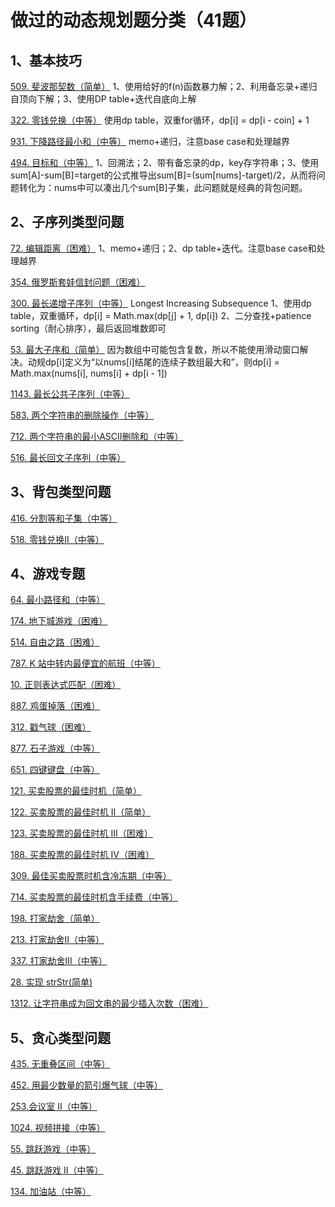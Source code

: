 # 做过的动态规划题分类（41题）

## 1、基本技巧

[509. 斐波那契数（简单）](https://leetcode-cn.com/problems/fibonacci-number) 1、使用给好的f(n)函数暴力解；2、利用备忘录+递归自顶向下解；3、使用DP table+迭代自底向上解

[322. 零钱兑换（中等）](https://leetcode-cn.com/problems/coin-change) 使用dp table，双重for循环，dp[i] = dp[i - coin] + 1

[931. 下降路径最小和（中等）](https://leetcode-cn.com/problems/minimum-falling-path-sum/) memo+递归，注意base case和处理越界

[494. 目标和（中等）](https://leetcode-cn.com/problems/target-sum) 1、回溯法；2、带有备忘录的dp，key存字符串；3、使用sum[A]-sum[B]=target的公式推导出sum[B]=(sum[nums]-target)/2，从而将问题转化为：nums中可以凑出几个sum[B]子集，此问题就是经典的背包问题。

## 2、子序列类型问题

[72. 编辑距离（困难）](https://leetcode-cn.com/problems/edit-distance) 1、memo+递归；2、dp table+迭代。注意base case和处理越界

[354. 俄罗斯套娃信封问题（困难）](https://leetcode-cn.com/problems/russian-doll-envelopes)

[300. 最长递增子序列（中等）](https://leetcode-cn.com/problems/longest-increasing-subsequence) Longest Increasing Subsequence 1、使用dp table，双重循环，dp[i] = Math.max(dp[j] + 1, dp[i]) 2、二分查找+patience sorting（耐心排序），最后返回堆数即可

[53. 最大子序和（简单）](https://leetcode-cn.com/problems/maximum-subarray/) 因为数组中可能包含复数，所以不能使用滑动窗口解决。动规dp[i]定义为“以nums[i]结尾的连续子数组最大和”，则dp[i] = Math.max(nums[i], nums[i] + dp[i - 1])

[1143. 最长公共子序列（中等）](https://leetcode-cn.com/problems/longest-common-subsequence)

[583. 两个字符串的删除操作（中等）](https://leetcode-cn.com/problems/delete-operation-for-two-strings/)

[712. 两个字符串的最小ASCII删除和（中等）](https://leetcode-cn.com/problems/minimum-ascii-delete-sum-for-two-strings)

[516. 最长回文子序列（中等）](https://leetcode-cn.com/problems/longest-palindromic-subsequence)

## 3、背包类型问题

[416. 分割等和子集（中等）](https://leetcode-cn.com/problems/partition-equal-subset-sum)

[518. 零钱兑换II（中等）](https://leetcode-cn.com/problems/coin-change-2)

## 4、游戏专题

[64. 最小路径和（中等）](https://leetcode-cn.com/problems/minimum-path-sum)

[174. 地下城游戏（困难）](https://leetcode-cn.com/problems/dungeon-game)

[514. 自由之路（困难）](https://leetcode-cn.com/problems/freedom-trail/)

[787. K 站中转内最便宜的航班（中等）](https://leetcode-cn.com/problems/cheapest-flights-within-k-stops/)

[10. 正则表达式匹配（困难）](https://leetcode-cn.com/problems/regular-expression-matching/)

[887. 鸡蛋掉落（困难）](https://leetcode-cn.com/problems/super-egg-drop/)

[312. 戳气球（困难）](https://leetcode-cn.com/problems/burst-balloons)

[877. 石子游戏（中等）](https://leetcode-cn.com/problems/stone-game)

[651. 四键键盘（中等）](https://leetcode-cn.com/problems/4-keys-keyboard)

[121. 买卖股票的最佳时机（简单）](https://leetcode-cn.com/problems/best-time-to-buy-and-sell-stock/)

[122. 买卖股票的最佳时机 II（简单）](https://leetcode-cn.com/problems/best-time-to-buy-and-sell-stock-ii/)

[123. 买卖股票的最佳时机 III（困难）](https://leetcode-cn.com/problems/best-time-to-buy-and-sell-stock-iii/)

[188. 买卖股票的最佳时机 IV（困难）](https://leetcode-cn.com/problems/best-time-to-buy-and-sell-stock-iv/)

[309. 最佳买卖股票时机含冷冻期（中等）](https://leetcode-cn.com/problems/best-time-to-buy-and-sell-stock-with-cooldown/)

[714. 买卖股票的最佳时机含手续费（中等）](https://leetcode-cn.com/problems/best-time-to-buy-and-sell-stock-with-transaction-fee/)

[198. 打家劫舍（简单）](https://leetcode-cn.com/problems/house-robber)

[213. 打家劫舍II（中等）](https://leetcode-cn.com/problems/house-robber-ii)

[337. 打家劫舍III（中等）](https://leetcode-cn.com/problems/house-robber-iii)

[28. 实现 strStr(简单)](https://leetcode-cn.com/problems/implement-strstr)

[1312. 让字符串成为回文串的最少插入次数（困难）](https://leetcode-cn.com/problems/minimum-insertion-steps-to-make-a-string-palindrome)

## 5、贪心类型问题

[435. 无重叠区间（中等）](https://leetcode-cn.com/problems/non-overlapping-intervals/)

[452. 用最少数量的箭引爆气球（中等）](https://leetcode-cn.com/problems/minimum-number-of-arrows-to-burst-balloons)

[253.会议室 II（中等）](https://leetcode.com/problems/meeting-rooms-ii/)

[1024. 视频拼接（中等）](https://leetcode-cn.com/problems/video-stitching)

[55. 跳跃游戏（中等）](https://leetcode-cn.com/problems/jump-game)

[45. 跳跃游戏 II（中等）](https://leetcode-cn.com/problems/jump-game-ii)

[134. 加油站（中等）](https://leetcode-cn.com/problems/gas-station/)